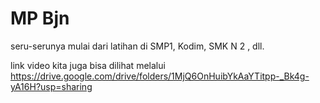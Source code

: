 # MP Bjn
 seru-serunya mulai dari latihan di SMP1, Kodim, SMK N 2 , dll.

link video kita juga bisa dilihat melalui https://drive.google.com/drive/folders/1MjQ6OnHuibYkAaYTitpp-_Bk4g-yA16H?usp=sharing
